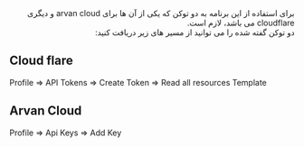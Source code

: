 ﻿<div dir="rtl">
برای استفاده از این برنامه به دو توکن که یکی از آن ها برای arvan cloud و دیگری cloudflare می باشد، لازم است.
<br />
دو توکن گفته شده را می توانید از مسیر های زیر دریافت کنید:

<div dir="ltr">

## Cloud flare

Profile => API Tokens => Create Token => Read all resources Template

## Arvan Cloud

Profile => Api Keys => Add Key

</div>
</div>